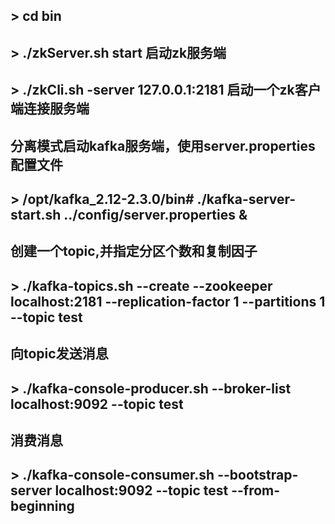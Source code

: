 ## > cd bin
## > ./zkServer.sh start  启动zk服务端
## > ./zkCli.sh -server 127.0.0.1:2181  启动一个zk客户端连接服务端

## 分离模式启动kafka服务端，使用server.properties配置文件
## > /opt/kafka_2.12-2.3.0/bin# ./kafka-server-start.sh ../config/server.properties & 

## 创建一个topic,并指定分区个数和复制因子
##  > ./kafka-topics.sh --create --zookeeper localhost:2181 --replication-factor 1 --partitions 1 --topic test

## 向topic发送消息
## > ./kafka-console-producer.sh --broker-list localhost:9092 --topic test

## 消费消息
## > ./kafka-console-consumer.sh --bootstrap-server localhost:9092 --topic test --from-beginning
